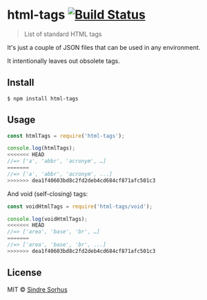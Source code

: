 # html-tags [![Build Status](https://travis-ci.org/sindresorhus/html-tags.svg?branch=master)](https://travis-ci.org/sindresorhus/html-tags)

> List of standard HTML tags

It's just a couple of JSON files that can be used in any environment.

It intentionally leaves out obsolete tags.


## Install

```
$ npm install html-tags
```


## Usage

```js
const htmlTags = require('html-tags');

console.log(htmlTags);
<<<<<<< HEAD
//=> ['a', 'abbr', 'acronym', …]
=======
//=> ['a', 'abbr', 'acronym', ...]
>>>>>>> dea1f40603bd8c2fd2deb4cd684cf871afc501c3
```

And void (self-closing) tags:

```js
const voidHtmlTags = require('html-tags/void');

console.log(voidHtmlTags);
<<<<<<< HEAD
//=> ['area', 'base', 'br', …]
=======
//=> ['area', 'base', 'br', ...]
>>>>>>> dea1f40603bd8c2fd2deb4cd684cf871afc501c3
```


## License

MIT © [Sindre Sorhus](https://sindresorhus.com)
